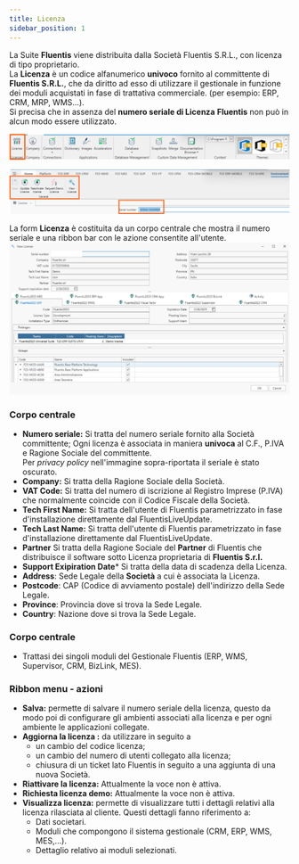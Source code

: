 ```yaml
---
title: Licenza
sidebar_position: 1
---
```

La Suite **Fluentis** viene distribuita dalla Società Fluentis S.R.L., con licenza di tipo proprietario.  
La **Licenza** è un codice alfanumerico **univoco** fornito al committente di **Fluentis S.R.L.**, che da diritto ad esso di utilizzare il gestionale in funzione dei moduli acquistati in fase di trattativa commerciale. (per esempio: ERP, CRM, MRP, WMS...).  
Si precisa che in assenza del **numero seriale di Licenza** **Fluentis** non può in alcun modo essere utilizzato.  



![](../../../static/images/20241204112048.png)

![](../../../static/images/20241216141938.png)

La form **Licenza** è costituita da un corpo centrale che mostra il numero seriale e una ribbon bar con le azione consentite all'utente.  
![](../../../static/images/20241216142334.png)

### Corpo centrale
* **Numero seriale:** Si tratta del numero seriale fornito alla Società committente; Ogni licenza è associata in maniera **univoca** al C.F., P.IVA e Ragione Sociale  del committente.  
Per *privacy policy* nell'immagine sopra-riportata il seriale è stato oscurato.  
* **Company:** Si tratta della Ragione Sociale della Società.   
* **VAT Code:** Si tratta del numero di iscrizione al Registro Imprese (P.IVA) che normalmente coincide con il Codice Fiscale della Società.   
* **Tech First Name:** Si tratta dell'utente di Fluentis parametrizzato in fase d'installazione direttamente dal FluentisLiveUpdate.  
* **Tech Last Name:** Si tratta dell'utente di Fluentis parametrizzato in fase d'installazione direttamente dal FluentisLiveUpdate.  
* **Partner** Si tratta della Ragione Sociale del **Partner** di Fluentis che distribuisce il software sotto Licenza proprietaria di **Fluentis S.r.l.**  
* **Support Exipiration Date*** Si tratta della data di scadenza della Licenza.
* **Address**: Sede Legale della **Società** a cui è associata la Licenza.  
* **Postcode**: CAP (Codice di avviamento postale) dell'indirizzo della Sede Legale.
* **Province**: Provincia dove si trova la Sede Legale.  
* **Country**: Nazione dove si trova la Sede Legale.  

### Corpo centrale
* Trattasi dei singoli moduli del Gestionale Fluentis (ERP, WMS, Supervisor, CRM, BizLink, MES).   

### Ribbon menu - azioni
* **Salva:** permette di salvare il numero seriale della licenza, questo da modo poi di configurare gli ambienti associati alla licenza e per ogni ambiente le applicazioni collegate.
* **Aggiorna la licenza :** da utilizzare in seguito a
    - un cambio del codice licenza;
    - un cambio del numero di utenti collegato alla licenza;
    - chiusura di un ticket lato Fluentis in seguito a una aggiunta di una nuova Società.
* **Riattivare la licenza:** Attualmente la voce non è attiva.  
* **Richiesta licenza demo:** Attualmente la voce non è attiva.  
* **Visualizza licenza:** permette di visualizzare tutti i dettagli relativi alla licenza rilasciata al cliente. Questi dettagli fanno riferimento a:
    -   Dati societari.
    -   Moduli che compongono il sistema gestionale (CRM, ERP, WMS, MES,...).
    -   Dettaglio relativo ai moduli selezionati.

